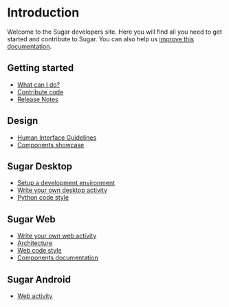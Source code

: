 Introduction
============

Welcome to the Sugar developers site. 
Here you will find all you need to get started and contribute to Sugar. 
You can also help us [improve this documentation](docs.md.html).

Getting started
---------------

* [What can I do?](what-can-i-do.md.html)
* [Contribute code](contributing.md.html)
* [Release Notes](release-notes.md.html)

Design
------
* [Human Interface Guidelines](HIG.md.html)
* [Components showcase](http://sugarlabs.github.io/sugar-web-samples/)

Sugar Desktop
---------
* [Setup a development environment](dev-environment.md.html)
* [Write your own desktop activity](desktop-activity.md.html)
* [Python code style](python-style.md.html)

Sugar Web
---------
* [Write your own web activity](web-activity.md.html)
* [Architecture](web-architecture.md.html)
* [Web code style](web-style.md.html)
* [Components documentation](sugar-web/README.md.html)

Sugar Android
-------------

* [Web activity](android.md.html)
